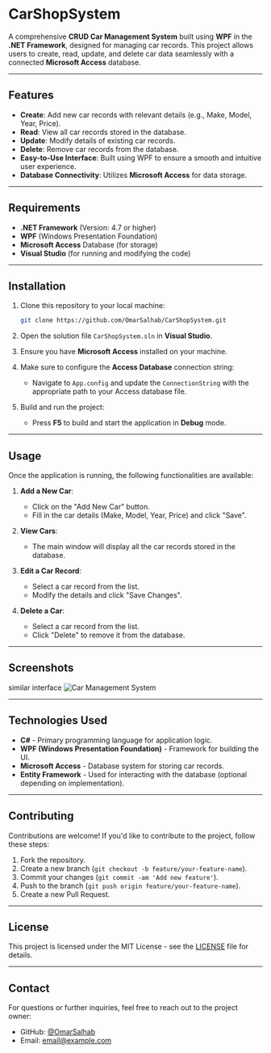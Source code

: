 # CarShopSystem

A comprehensive **CRUD Car Management System** built using **WPF** in the **.NET Framework**, designed for managing car records. This project allows users to create, read, update, and delete car data seamlessly with a connected **Microsoft Access** database.

---

## Features

- **Create**: Add new car records with relevant details (e.g., Make, Model, Year, Price).
- **Read**: View all car records stored in the database.
- **Update**: Modify details of existing car records.
- **Delete**: Remove car records from the database.
- **Easy-to-Use Interface**: Built using WPF to ensure a smooth and intuitive user experience.
- **Database Connectivity**: Utilizes **Microsoft Access** for data storage.

---

## Requirements

- **.NET Framework** (Version: 4.7 or higher)
- **WPF** (Windows Presentation Foundation)
- **Microsoft Access** Database (for storage)
- **Visual Studio** (for running and modifying the code)

---

## Installation

1. Clone this repository to your local machine:
    ```bash
    git clone https://github.com/OmarSalhab/CarShopSystem.git
    ```

2. Open the solution file `CarShopSystem.sln` in **Visual Studio**.

3. Ensure you have **Microsoft Access** installed on your machine.

4. Make sure to configure the **Access Database** connection string:
    - Navigate to `App.config` and update the `ConnectionString` with the appropriate path to your Access database file.
  
5. Build and run the project:
    - Press **F5** to build and start the application in **Debug** mode.

---

## Usage

Once the application is running, the following functionalities are available:

1. **Add a New Car**:
    - Click on the "Add New Car" button.
    - Fill in the car details (Make, Model, Year, Price) and click "Save".

2. **View Cars**:
    - The main window will display all the car records stored in the database.

3. **Edit a Car Record**:
    - Select a car record from the list.
    - Modify the details and click "Save Changes".

4. **Delete a Car**:
    - Select a car record from the list.
    - Click "Delete" to remove it from the database.

---

## Screenshots
similar interface 
![Car Management System](https://media.licdn.com/dms/image/C5612AQGXRl9Nf1_Qyw/article-cover_image-shrink_720_1280/0/1557090670333?e=2147483647&v=beta&t=FggIESopJs2VA_JDTUNqHGxGT2FhPMb0i8IQ5aOIUyY)

---

## Technologies Used

- **C#** - Primary programming language for application logic.
- **WPF (Windows Presentation Foundation)** - Framework for building the UI.
- **Microsoft Access** - Database system for storing car records.
- **Entity Framework** - Used for interacting with the database (optional depending on implementation).

---

## Contributing

Contributions are welcome! If you'd like to contribute to the project, follow these steps:

1. Fork the repository.
2. Create a new branch (`git checkout -b feature/your-feature-name`).
3. Commit your changes (`git commit -am 'Add new feature'`).
4. Push to the branch (`git push origin feature/your-feature-name`).
5. Create a new Pull Request.

---

## License

This project is licensed under the MIT License - see the [LICENSE](LICENSE) file for details.

---

## Contact

For questions or further inquiries, feel free to reach out to the project owner:

- GitHub: [@OmarSalhab](https://github.com/OmarSalhab)
- Email: [email@example.com](mailto:email@example.com)
